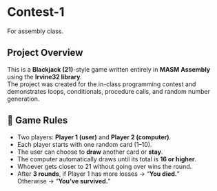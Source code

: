 # Contest-1
For assembly class.

## Project Overview
This is a **Blackjack (21)**-style game written entirely in **MASM Assembly** using the **Irvine32 library**.  
The project was created for the in-class programming contest and demonstrates loops, conditionals, procedure calls, and random number generation.

## 🧩 Game Rules
- Two players: **Player 1 (user)** and **Player 2 (computer)**.  
- Each player starts with one random card (1–10).  
- The user can choose to **draw** another card or **stay**.  
- The computer automatically draws until its total is **16 or higher**.  
- Whoever gets closer to 21 without going over wins the round.  
- After **3 rounds**, if Player 1 has more losses → “**You died.**”  
  Otherwise → “**You’ve survived.**”
  


